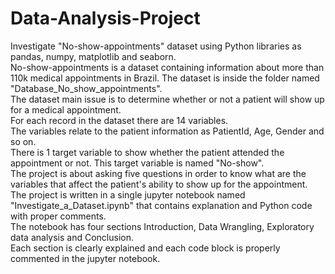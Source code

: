 # Data-Analysis-Project
Investigate "No-show-appointments" dataset using Python libraries as pandas, numpy, matplotlib and seaborn.   
No-show-appointments is a dataset containing information about more than 110k medical appointments in Brazil.
The dataset is inside the folder named "Database_No_show_appointments".  
The dataset main issue is to determine whether or not a patient will show up for a medical appointment.  
For each record in the dataset there are 14 variables.  
The variables relate to the patient information as PatientId, Age, Gender and so on.  
There is 1 target variable to show whether the patient attended the appointment or not. This target variable is named "No-show".  
The project is about asking five questions in order to know what are the variables that affect the patient's ability to show up for the appointment.  
The project is written in a single jupyter notebook named "Investigate_a_Dataset.ipynb" that contains explanation and Python code with proper comments.  
The notebook has four sections Introduction, Data Wrangling, Exploratory data analysis and Conclusion.  
Each section is clearly explained and each code block is properly commented in the jupyter notebook.  
